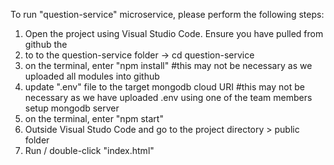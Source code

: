 To run "question-service" microservice, please perform the following steps:
1. Open the project using Visual Studio Code. Ensure you have pulled from github the 
2. to to the question-service folder -> cd question-service
3. on the terminal, enter "npm install" #this may not be necessary as we uploaded all modules into github
4. update ".env" file to the target mongodb cloud URI #this may not be necessary as we have uploaded .env using one of the team members setup mongodb server
5. on the terminal, enter "npm start"
6. Outside Visual Studo Code and go to the project directory > public folder
7. Run / double-click "index.html"